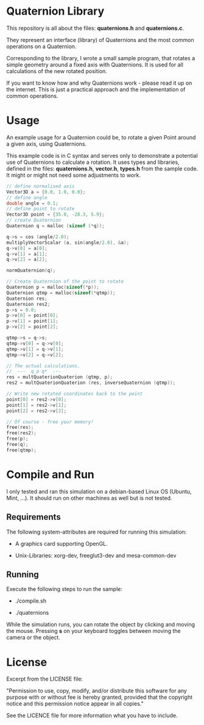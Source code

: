 # Quaternion Library

This repository is all about the files: **quaternions.h** and **quaternions.c**.

They represent an interface (library) of Quaternions and the most common operations on a Quaternion.

Corresponding to the library, I wrote a small sample program, that rotates a simple geometry around a fixed axis
with Quaternions. It is used for all calculations of the new rotated position.

If you want to know how and why Quaternions work - please read it up on the internet. This is just a practical approach
and the implementation of common operations.

# Usage

An example usage for a Quaternion could be, to rotate a given Point around a given axis, using Quaternions.

This example code is in C syntax and serves only to demonstrate a potential use of Quaternions to
calculate a rotation. It uses types and libraries, defined in the files: **quaternions.h**, **vector.h**, **types.h** from the sample code.
It might or might not need some adjustments to work.

```c
// define normalised axis
Vector3D a = {0.0, 1.0, 0.0};
// define angle
double angle = 0.1;
// define point to rotate
Vector3D point = {35.0, -28.3, 5.9};
// create Quaternion
Quaternion q = malloc (sizeof (*q));

q->s = cos (angle/2.0);
multiplyVectorScalar (a, sin(angle/2.0), &a);
q->v[0] = a[0];
q->v[1] = a[1];
q->v[2] = a[2];

normQuaternion(q);

// Create Quaternion of the point to rotate
Quaternion p = malloc(sizeof(*p));
Quaternion qtmp = malloc(sizeof(*qtmp));
Quaternion res;
Quaternion res2;
p->s = 0.0;
p->v[0] = point[0];
p->v[1] = point[1];
p->v[2] = point[2];

qtmp->s = q->s;
qtmp->v[0] = q->v[0];
qtmp->v[1] = q->v[1];
qtmp->v[2] = q->v[2];

// The actual calculations.
//  ---  q p q*  ---
res = multQuaterionQuaterion (qtmp, p);
res2 = multQuaterionQuaterion (res, inverseQuaternion (qtmp));

// Write new rotated coordinates back to the point
point[0] = res2->v[0];
point[1] = res2->v[1];
point[2] = res2->v[2];

// Of course - free your memory!
free(res);
free(res2);
free(p);
free(q);
free(qtmp);
```

# Compile and Run

I only tested and ran this simulation on a debian-based Linux OS (Ubuntu, Mint, ...). It should run on other machines as well but is not
tested.

## **Requirements**

The following system-attributes are required for running this simulation:

- A graphics card supporting OpenGL.

- Unix-Libraries: xorg-dev, freeglut3-dev and mesa-common-dev

## **Running**

Execute the following steps to run the sample:

- ./compile.sh

- ./quaternions


While the simulation runs, you can rotate the object by clicking and moving the mouse. Pressing **s** on your keyboard toggles
between moving the camera or the object.

# License

Excerpt from the LICENSE file:

"Permission to use, copy, modify, and/or distribute this software for any
purpose with or without fee is hereby granted, provided that the
copyright notice and this permission notice appear in all copies."

See the LICENCE file for more information what you have to include.
